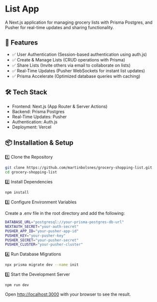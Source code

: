 # List App

A Next.js application for managing grocery lists with Prisma Postgres, and Pusher for real-time updates and sharing functionality.

## 🚀 Features

- ✅ User Authentication (Session-based authentication using auth.js)
- ✅ Create & Manage Lists (CRUD operations with Prisma)
- ✅ Share Lists (Invite others via email to collaborate on lists)
- ✅ Real-Time Updates (Pusher WebSockets for instant list updates)
- ✅ Prisma Accelerate (Optimized database queries with caching)

## 🛠️ Tech Stack

- Frontend: Next.js (App Router & Server Actions)
- Backend: Prisma Postgres
- Real-Time Updates: Pusher
- Authentication: Auth.js
- Deployment: Vercel

## 📦 Installation & Setup

1️⃣ Clone the Repository

```bash
git clone https://github.com/martinbolsnes/grocery-shopping-list.git
cd grocery-shopping-list
```

2️⃣ Install Dependencies

```bash
npm install
```

3️⃣ Configure Environment Variables

Create a .env file in the root directory and add the following:

```bash
DATABASE_URL="postgresql://your-prisma-postgres-db-url"
NEXTAUTH_SECRET="your-auth-secret"
PUSHER_APP_ID="your-pusher-app-id"
PUSHER_KEY="your-pusher-key"
PUSHER_SECRET="your-pusher-secret"
PUSHER_CLUSTER="your-pusher-cluster"
```

4️⃣ Run Database Migrations

```bash
npx prisma migrate dev --name init
```

5️⃣ Start the Development Server

```bash
npm run dev
```

Open [http://localhost:3000](http://localhost:3000) with your browser to see the result.
